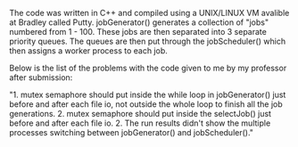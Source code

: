 The code was written in C++ and compiled using a UNIX/LINUX VM avalible at Bradley called Putty.
jobGenerator() generates a collection of "jobs" numbered from 1 - 100. These jobs are then separated into 3 separate priority queues. The queues are then put through the jobScheduler() which then assigns a worker process to each job.

Below is the list of the problems with the code given to me by my professor after submission:
  
  "1. mutex semaphore should put inside the while loop in jobGenerator() just before and after each file io, not outside the whole loop to finish all the job generations. 2. mutex semaphore should put inside the selectJob() just before and after each file io. 2. The run results didn't show the multiple processes switching between jobGenerator() and jobScheduler()."

